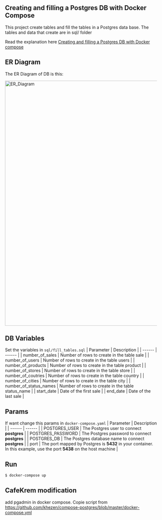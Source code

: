 ## Creating and filling a Postgres DB with Docker Compose

This project create tables and fill the tables in a Postgres data base. The tables and data that create are in sql/ folder

Read the explanation here [Creating and filling a Postgres DB with Docker compose](https://levelup.gitconnected.com/creating-and-filling-a-postgres-db-with-docker-compose-e1607f6f882f)
## ER Diagram
The ER Diagram of DB is this:

<img width="809" alt="ER_Diagram" src="https://user-images.githubusercontent.com/2475570/106355076-d4025700-62c3-11eb-90e6-41c3ee47c06b.png">

## DB Variables
Set the variables in `sql/fill_tables.sql`
| Parameter | Description |
| ------ | ------ |
| number_of_sales | Number of rows to create in the table sale |
| number_of_users | Number of rows to create in the table users |
| number_of_products | Number of rows to create in the table product |
| number_of_stores | Number of rows to create in the table store |
| number_of_coutries | Number of rows to create in the table country |
| number_of_cities | Number of rows to create in the table city |
| number_of_status_names | Number of rows to create in the table status_name |
| start_date | Date of the first sale |
| end_date | Date of the last sale |

## Params
If want change this params in `docker-compose.yaml`
| Parameter | Description |
| ------ | ------ |
| POSTGRES_USER | The Postgres user to connect **postgres** |
| POSTGRES_PASSWORD | The Postgres password to connect **postgres** |
| POSTGRES_DB | The Postgres database name to connect **postgres** |
| port | The port mapped by Postgres is **5432** in your container. In this example, use the port **5438** on the host machine |

## Run
```sh
$ docker-compose up
```

## CafeKrem modification

add pgadmin in docker compose. Copie script from https://github.com/khezen/compose-postgres/blob/master/docker-compose.yml

